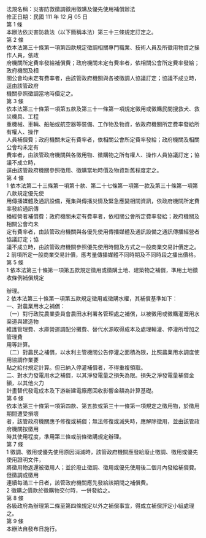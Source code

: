 法規名稱：災害防救徵調徵用徵購及優先使用補償辦法  
修正日期：民國 111 年 12 月 05 日  
第 1 條  
本辦法依災害防救法（以下簡稱本法）第三十三條規定訂定之。  
第 2 條  
依本法第三十條第一項第四款規定徵調相關專門職業、技術人員及所徵用物資之操作人員，依政  
府機關所定費率發給補償費；政府機關未定有費率者，依相關公會所定費率發給；政府機關及相  
關公會均未定有費率者，由該管政府機關與各被徵調人協議訂定；協議不成立時，逕由該管政府  
機關參照徵調當地時價定之。  
第 3 條  
依本法第三十條第一項第五款及第三十一條第一項規定徵用或徵購民間搜救犬、救災機具、工程  
重機械、車輛、船舶或航空器等裝備、工作物及物資，依政府機關所定費率發給所有權人、操作  
人員補償費；政府機關未定有費率者，依相關公會所定費率發給；政府機關及相關公會均未定有  
費率者，由該管政府機關與各徵用物、徵購物之所有權人、操作人員協議訂定；協議不成立時，  
逕由該管政府機關參照徵用、徵購當地時價及物資新舊程度定之。  
第 4 條  
1 依本法第二十三條第一項第十款、第二十七條第一項第一款及第三十條第一項第八款規定優先使  
用傳播媒體及通訊設備，蒐集與傳播災情及緊急應變相關資訊，依政府機關所定費率發給通訊傳  
播經營者補償費；政府機關未定有費率者，依相關公會所定費率發給；政府機關及相關公會均未  
定有費率者，由該管政府機關與各優先使用傳播媒體及通訊設備之通訊傳播經營者協議訂定；協  
議不成立時，由該管政府機關參照優先使用時間及方式之一般商業交易計價定之。  
2 前項所定一般商業交易計價，應考量傳播媒體不同時期及不同時段之播出價格。  
第 5 條  
1 依本法第三十條第一項第五款規定徵用或徵購土地、建築物之補償，準用土地徵收條例補償規定  


辦理。  
2 依本法第三十條第一項第五款規定徵用或徵購水權，其補償基準如下：  
一、對農業用水之補償：  
（一）對行政院農業委員會農田水利署各管理處之補償，以被徵用或徵購灌溉用水渠道與建造物  
維護管理費、水庫營運調配分攤費、替代水源取得成本及處理輪灌、停灌所增加之管理費  
用等計算。  
（二）對農民之補償，以水利主管機關公告停灌之面積為限，比照農業用水調度使用協調作業要  
點之給付規定計算。但已納入停灌補償者，不得重複領取。  
二、對水力發電用水之補償，以其淨發電量之損失為限。損失之淨發電量補償金額，以其他火力  
計畫替代發電成本及下游新建電廠應回收影響金額為計算基礎。  
第 6 條  
依本法第三十條第一項第四款、第五款或第三十一條第一項規定之徵用物，於徵用期間遭受損壞  
者，該管政府機關應予修復或補償；無法修復或滅失時，應解除徵用，並由該管政府機關按徵用  
時其使用程度，準用第三條或前條徵購規定辦理。  
第 7 條  
1 徵調、徵用或優先使用原因消滅時，該管政府機關應發給廢止徵調、徵用或優先使用證明文件，  
將徵用物返還被徵用人；並於廢止徵調、徵用或優先使用後二個月內發給補償費。但徵調或徵用  
連續每滿三十日者，該管政府機關應先發給該期間之補償費。  
2 徵購之價款於徵購物交付時，一併發給之。  
第 8 條  
各級政府為辦理第二條至第四條規定以外之補償事宜，得成立補償評定小組處理之。  
第 9 條  
本辦法自發布日施行。  


